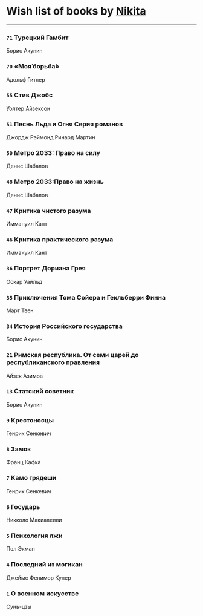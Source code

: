 # Wish list of books by [Nikita](http://vk.com/id100684315)
---

### `71` Турецкий Гамбит
Борис Акунин

### `70` «Моя́ борьба́»
Адольф Гитлер

### `55` Стив Джобс
Уолтер Айзексон

### `51` Песнь Льда и Огня Серия романов
Джордж Рэймонд Ричард Мартин

### `50` Метро 2033: Право на силу
Денис Шабалов

### `48` Метро 2033:Право на жизнь
Денис Шабалов

### `47` Критика чистого разума
Иммануил Кант

### `46` Критика практического разума
Иммануил Кант

### `36` Портрет Дориана Грея
Оскар Уайльд

### `35` Приключения Тома Сойера и Гекльберри Финна
Март Твен

### `34` История Российского государства
Борис Акунин

### `21` Римская республика. От семи царей до республиканского правления
Айзек Азимов

### `13` Статский советник
Борис Акунин

### `9` Крестоносцы
Генрик Сенкевич

### `8` Замок
Франц Кафка

### `7` Камо грядеши
Генрик Сенкевич

### `6` Государь
Никколо Макиавелли

### `5` Психология лжи
Пол Экман

### `4` Последний из могикан
Джеймс Фенимор Купер

### `1` О военном искусстве
Сунь-цзы

